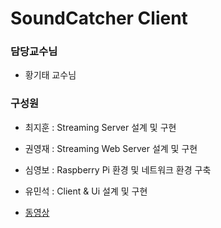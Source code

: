 # SoundCatcher Client   
### 담당교수님
- 황기태 교수님 <br/>

### 구성원
- 최지훈 : Streaming Server 설계 및 구현
- 권영재 : Streaming Web Server 설계 및 구현
- 심영보 : Raspberry Pi 환경 및 네트워크 환경 구축
- 유민석 : Client & Ui 설계 및 구현

- [동영상](https://youtu.be/h2jTrTSD1wQ)
